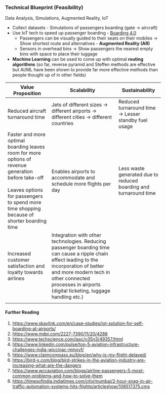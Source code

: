 ### Technical Blueprint (Feasibility)
Data Analysis, Simulations, Augmented Reality, IoT
* Collect datasets - Simulations of passengers boarding (gate -> aircraft)
* Use IoT tech to speed up passenger boarding - [Boarding 4.0](https://www.techscience.com/iasc/v35n3/49357/html)
	* Passengers can be visually guided to their seats on their mobiles -> Show shortest route and alternatives - **Augmented Reality (AR)**
	* Sensors in overhead bins -> Show passengers the nearest empty bins with space to place their luggage
* **Machine Learning** can be used to come up with optimal **routing algorithms** (so far, reverse pyramid and Steffen methods are effective but AI/ML have been shown to provide far more effective methods than people thought up of in other fields)

| Value Proposition                                                                                                                                                                                     | Scalability                                                                                                                                                                                                                                           | Sustainability                                                   |
| ----------------------------------------------------------------------------------------------------------------------------------------------------------------------------------------------------- | ----------------------------------------------------------------------------------------------------------------------------------------------------------------------------------------------------------------------------------------------------- | ---------------------------------------------------------------- |
| Reduced aircraft turnaround time                                                                                                                                                                      | Jets of different sizes -> different airports -> different cities -> different countries                                                                                                                                                              | Reduced turnaround time -> Lesser standby fuel usage             |
| Faster and more optimal boarding leaves room for more options of revenue generation before take-off<br><br>Leaves options for passengers to spend more time shopping because of shorter boarding time | Enables airports to accommodate and schedule more flights per day                                                                                                                                                                                     | Less waste generated due to reduced boarding and turnaround time |
| Increased customer satisfaction and loyalty towards airlines                                                                                                                                          | Integration with other technologies. Reducing passenger boarding time can cause a ripple chain effect leading to the incorporation of better and more modern tech in other connected processes in airports (digital ticketing, luggage handling etc.) |                                                                  |
|                                                                                                                                                                                                       |                                                                                                                                                                                                                                                       |                                                                  |
#### Further Reading
1. https://www.skaylink.com/en/case-studies/iot-solution-for-self-boarding-at-airports/
2. https://www.mdpi.com/2227-7390/11/20/4288
3. https://www.techscience.com/iasc/v35n3/49357/html
4. https://www.linkedin.com/pulse/top-5-aviation-infrastructure-challenges-india-wiccinac-mmxvf/
5. https://www.claimcompass.eu/blog/en/why-is-my-flight-delayed/
6. https://bird-x.com/blog/bird-strikes-in-the-aviation-industry-are-increasing-what-are-the-dangers
7. https://www.wccaviation.com/blogs/airline-passengers-5-most-common-problems-and-how-to-solve-them
8. https://timesofindia.indiatimes.com/city/mumbai/2-hour-snag-in-air-traffic-automation-systems-hits-flights/articleshow/108517375.cms